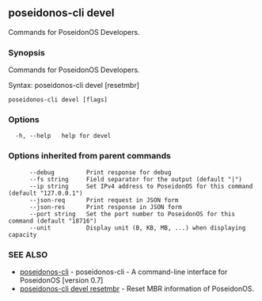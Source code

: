 ## poseidonos-cli devel

Commands for PoseidonOS Developers.

### Synopsis

Commands for PoseidonOS Developers.

Syntax: 
  poseidonos-cli devel [resetmbr]

	  

```
poseidonos-cli devel [flags]
```

### Options

```
  -h, --help   help for devel
```

### Options inherited from parent commands

```
      --debug         Print response for debug
      --fs string     Field separator for the output (default "|")
      --ip string     Set IPv4 address to PoseidonOS for this command (default "127.0.0.1")
      --json-req      Print request in JSON form
      --json-res      Print response in JSON form
      --port string   Set the port number to PoseidonOS for this command (default "18716")
      --unit          Display unit (B, KB, MB, ...) when displaying capacity
```

### SEE ALSO

* [poseidonos-cli](poseidonos-cli.md)	 - poseidonos-cli - A command-line interface for PoseidonOS [version 0.7]
* [poseidonos-cli devel resetmbr](poseidonos-cli_devel_resetmbr.md)	 - Reset MBR information of PoseidonOS.

